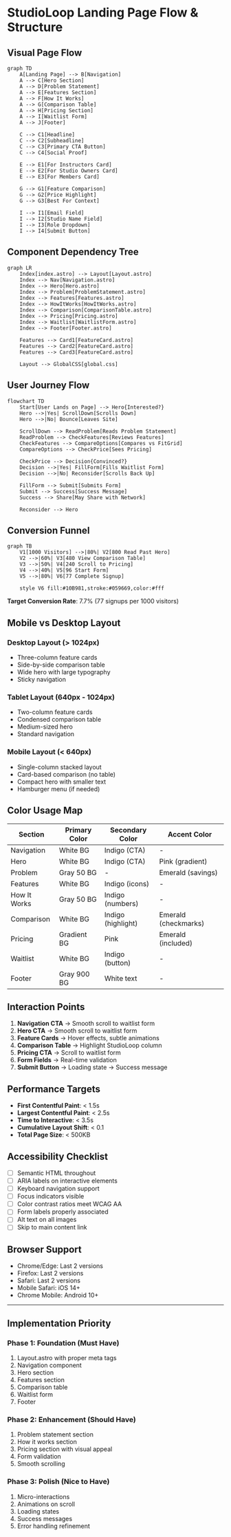 # StudioLoop Landing Page Flow & Structure

## Visual Page Flow

```mermaid
graph TD
    A[Landing Page] --> B[Navigation]
    A --> C[Hero Section]
    A --> D[Problem Statement]
    A --> E[Features Section]
    A --> F[How It Works]
    A --> G[Comparison Table]
    A --> H[Pricing Section]
    A --> I[Waitlist Form]
    A --> J[Footer]
    
    C --> C1[Headline]
    C --> C2[Subheadline]
    C --> C3[Primary CTA Button]
    C --> C4[Social Proof]
    
    E --> E1[For Instructors Card]
    E --> E2[For Studio Owners Card]
    E --> E3[For Members Card]
    
    G --> G1[Feature Comparison]
    G --> G2[Price Highlight]
    G --> G3[Best For Context]
    
    I --> I1[Email Field]
    I --> I2[Studio Name Field]
    I --> I3[Role Dropdown]
    I --> I4[Submit Button]
```

## Component Dependency Tree

```mermaid
graph LR
    Index[index.astro] --> Layout[Layout.astro]
    Index --> Nav[Navigation.astro]
    Index --> Hero[Hero.astro]
    Index --> Problem[ProblemStatement.astro]
    Index --> Features[Features.astro]
    Index --> HowItWorks[HowItWorks.astro]
    Index --> Comparison[ComparisonTable.astro]
    Index --> Pricing[Pricing.astro]
    Index --> Waitlist[WaitlistForm.astro]
    Index --> Footer[Footer.astro]
    
    Features --> Card1[FeatureCard.astro]
    Features --> Card2[FeatureCard.astro]
    Features --> Card3[FeatureCard.astro]
    
    Layout --> GlobalCSS[global.css]
```

## User Journey Flow

```mermaid
flowchart TD
    Start[User Lands on Page] --> Hero{Interested?}
    Hero -->|Yes| ScrollDown[Scrolls Down]
    Hero -->|No| Bounce[Leaves Site]
    
    ScrollDown --> ReadProblem[Reads Problem Statement]
    ReadProblem --> CheckFeatures[Reviews Features]
    CheckFeatures --> CompareOptions[Compares vs FitGrid]
    CompareOptions --> CheckPrice[Sees Pricing]
    
    CheckPrice --> Decision{Convinced?}
    Decision -->|Yes| FillForm[Fills Waitlist Form]
    Decision -->|No| Reconsider[Scrolls Back Up]
    
    FillForm --> Submit[Submits Form]
    Submit --> Success[Success Message]
    Success --> Share[May Share with Network]
    
    Reconsider --> Hero
```

## Conversion Funnel

```mermaid
graph TB
    V1[1000 Visitors] -->|80%| V2[800 Read Past Hero]
    V2 -->|60%| V3[480 View Comparison Table]
    V3 -->|50%| V4[240 Scroll to Pricing]
    V4 -->|40%| V5[96 Start Form]
    V5 -->|80%| V6[77 Complete Signup]
    
    style V6 fill:#10B981,stroke:#059669,color:#fff
```

**Target Conversion Rate**: 7.7% (77 signups per 1000 visitors)

## Mobile vs Desktop Layout

### Desktop Layout (> 1024px)
- Three-column feature cards
- Side-by-side comparison table
- Wide hero with large typography
- Sticky navigation

### Tablet Layout (640px - 1024px)
- Two-column feature cards
- Condensed comparison table
- Medium-sized hero
- Standard navigation

### Mobile Layout (< 640px)
- Single-column stacked layout
- Card-based comparison (no table)
- Compact hero with smaller text
- Hamburger menu (if needed)

## Color Usage Map

| Section | Primary Color | Secondary Color | Accent Color |
|---------|---------------|-----------------|--------------|
| Navigation | White BG | Indigo (CTA) | - |
| Hero | White BG | Indigo (CTA) | Pink (gradient) |
| Problem | Gray 50 BG | - | Emerald (savings) |
| Features | White BG | Indigo (icons) | - |
| How It Works | Gray 50 BG | Indigo (numbers) | - |
| Comparison | White BG | Indigo (highlight) | Emerald (checkmarks) |
| Pricing | Gradient BG | Pink | Emerald (included) |
| Waitlist | White BG | Indigo (button) | - |
| Footer | Gray 900 BG | White text | - |

## Interaction Points

1. **Navigation CTA** → Smooth scroll to waitlist form
2. **Hero CTA** → Smooth scroll to waitlist form
3. **Feature Cards** → Hover effects, subtle animations
4. **Comparison Table** → Highlight StudioLoop column
5. **Pricing CTA** → Scroll to waitlist form
6. **Form Fields** → Real-time validation
7. **Submit Button** → Loading state → Success message

## Performance Targets

- **First Contentful Paint**: < 1.5s
- **Largest Contentful Paint**: < 2.5s
- **Time to Interactive**: < 3.5s
- **Cumulative Layout Shift**: < 0.1
- **Total Page Size**: < 500KB

## Accessibility Checklist

- [ ] Semantic HTML throughout
- [ ] ARIA labels on interactive elements
- [ ] Keyboard navigation support
- [ ] Focus indicators visible
- [ ] Color contrast ratios meet WCAG AA
- [ ] Form labels properly associated
- [ ] Alt text on all images
- [ ] Skip to main content link

## Browser Support

- Chrome/Edge: Last 2 versions
- Firefox: Last 2 versions
- Safari: Last 2 versions
- Mobile Safari: iOS 14+
- Chrome Mobile: Android 10+

---

## Implementation Priority

### Phase 1: Foundation (Must Have)
1. Layout.astro with proper meta tags
2. Navigation component
3. Hero section
4. Features section
5. Comparison table
6. Waitlist form
7. Footer

### Phase 2: Enhancement (Should Have)
1. Problem statement section
2. How it works section
3. Pricing section with visual appeal
4. Form validation
5. Smooth scrolling

### Phase 3: Polish (Nice to Have)
1. Micro-interactions
2. Animations on scroll
3. Loading states
4. Success messages
5. Error handling refinement